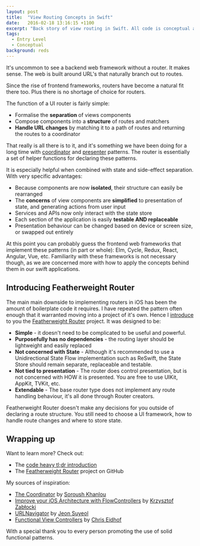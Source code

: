 ```yaml
---
layout: post
title:  "View Routing Concepts in Swift"
date:   2016-02-18 13:16:15 +1100
excerpt: "Back story of view routing in Swift. All code is conceptual and intended to illustrate concepts only."
tags:
  - Entry Level
  - Conceptual
background: reds
---
```


It's uncommon to see a backend web framework without a router. It makes sense. The web is built around URL's that naturally branch out to routes.

Since the rise of frontend frameworks, routers have become a natural fit there too. Plus there is no shortage of choice for routers.

The function of a UI router is fairly simple:

- Formalise the **separation** of views components
- Compose components into a **structure** of routes and matchers
- **Handle URL changes** by matching it to a path of routes and returning the routes to a coordinator

That really is all there is to it, and it's something we have been doing for a long time with [coordinator](http://khanlou.com/2015/01/the-coordinator/) and [presenter](http://merowing.info/2016/01/improve-your-ios-architecture-with-flowcontrollers/) patterns. The router is essentially a set of helper functions for declaring these patterns.

It is especially helpful when combined with state and side-effect separation. With very specific advantages:

- Because components are now **isolated**, their structure can easily be rearranged
- The **concerns** of view components are **simplified** to presentation of state, and generating actions from user input
- Services and APIs now only interact with the state store
- Each section of the application is easily **testable AND replaceable**
- Presentation behaviour can be changed based on device or screen size, or swapped out entirely

At this point you can probably guess the frontend web frameworks that implement these patterns (in part or whole): Elm, Cycle, Redux, React, Angular, Vue, etc. Familiarity with these frameworks is not necessary though, as we are concerned more with how to apply the concepts behind them in our swift applications.

## Introducing Featherweight Router

The main main downside to implementing routers in iOS has been the amount of boilerplate code it requires. I have repeated the pattern often enough that it warranted moving into a project of it's own. Hence I [introduce](https://karlbowden.com/featherweight-router-tldr/) to you the [Featherweight Router](https://github.com/featherweightlabs/FeatherweightRouter) project. It was designed to be:

- **Simple** - it doesn't need to be complicated to be useful and powerful.
- **Purposefully has no dependencies** - the routing layer should be lightweight and easily replaced
- **Not concerned with State** - Although it's recommended to use a Unidirectional State Flow implementation such as ReSwift, the State Store should remain separate, replaceable and testable.
- **Not tied to presentation** - The router does control presentation, but is not concerned with HOW it is presented. You are free to use UIKit, AppKit, TVKit, etc.
- **Extendable** - The base router type does not implement any route handling behaviour, it's all done through Router creators.


Featherweight Router doesn't make any decisions for you outside of declaring a route structure. You still need to choose a UI framework, how to handle route changes and where to store state.

## Wrapping up

Want to learn more? Check out:

- The [code heavy tl;dr introduction](https://karlbowden.com/featherweight-router-tldr/)
- The [Featherweight Router](https://github.com/featherweightlabs/FeatherweightRouter) project on GitHub

My sources of inspiration:

- [The Coordinator](http://khanlou.com/2015/01/the-coordinator/) by [Soroush Khanlou](http://www.twitter.com/khanlou)
- [Improve your iOS Architecture with FlowControllers](http://merowing.info/2016/01/improve-your-ios-architecture-with-flowcontrollers/) by [Krzysztof Zabłocki](https://twitter.com/merowing_)
- [URLNavigator](https://github.com/devxoul/URLNavigator) by [Jeon Suyeol](https://github.com/devxoul)
- [Functional View Controllers](http://chris.eidhof.nl/posts/functional-view-controllers.html) by [Chris Eidhof](http://www.twitter.com/chriseidhof/)

With a special thank you to every person promoting the use of solid functional patterns.

